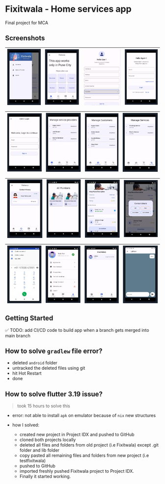 # Fixitwala - Home services app

Final project for MCA 

## Screenshots

| ![screenshot](./Documentation/ss/aaa.JPG) | ![screenshot](./Documentation/ss/bbb.JPG)  | ![screenshot](./Documentation/ss/sp5.JPG)  | ![screenshot](./Documentation/ss/sp4.JPG)  |
| -------------------------- | -------------------------- | -------------------------- | -------------------------- |


| ![screenshot](./Documentation/ss/admin1.JPG) | ![screenshot](./Documentation/ss/admin2.JPG)  | ![screenshot](./Documentation/ss/admin3.JPG)  | ![screenshot](./Documentation/ss/admin4.JPG)  |
| -------------------------- | -------------------------- | -------------------------- | -------------------------- |

| ![screenshot](./Documentation/ss/c2.JPG) | ![screenshot](./Documentation/ss/c3.JPG)  | ![screenshot](./Documentation/ss/c4.JPG)  | ![screenshot](./Documentation/ss/c5.JPG)  |
| -------------------------- | -------------------------- | -------------------------- | -------------------------- |

| ![screenshot](./Documentation/ss/c6.JPG) | ![screenshot](./Documentation/ss/sp1.JPG)  | ![screenshot](./Documentation/ss/sp2.JPG)  | ![screenshot](./Documentation/ss/sp3.JPG)  |
| -------------------------- | -------------------------- | -------------------------- | -------------------------- |


## Getting Started

✅ TODO: add CI/CD code to build app when a branch gets merged into main branch
  


## How to solve `gradlew` file error?

- deleted `android` folder
- untracked the deleted files using git
- hit Hot Restart
- done

## How to solve flutter 3.19 issue?
> took 15 hours to solve this

- error: not able to install `apk` on emulator because of `nix` new structures

- how I solved:
    - created new project in Project IDX and pushed to GitHub 
    - cloned both projects locally
    - deleted all files and folders from old project (i.e Fixitwala) except .git folder and lib folder
    - copy pasted all remaining files and folders from new project (i.e testfixitwala) 
    - pushed to GitHub 
    - imported freshly pushed Fixitwala project to Project IDX.
    - Finally it started working.

